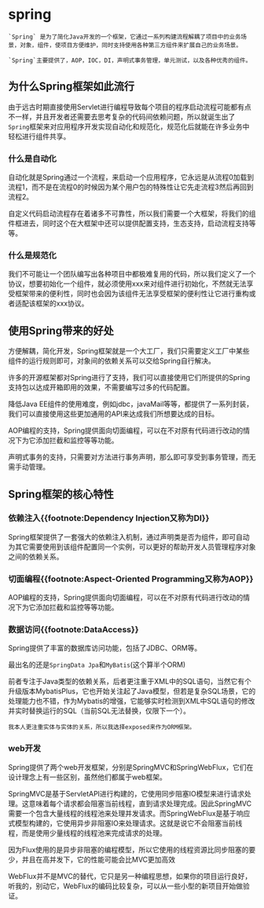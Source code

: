 # spring

```admonish info
`Spring` 是为了简化Java开发的一个框架，它通过一系列构建流程解耦了项目中的业务场景，对象，组件，使项目方便维护，同时支持使用各种第三方组件来扩展自己的业务场景。

`Spring`主要提供了，AOP，IOC，DI，声明式事务管理，单元测试，以及各种优秀的组件。
```

## 为什么Spring框架如此流行

由于远古时期直接使用Servlet进行编程导致每个项目的程序启动流程可能都有点不一样，并且开发者还需要去思考复杂的代码间依赖问题，所以就诞生出了`Spring`框架来对应用程序开发实现自动化和规范化，规范化后就能在许多业务中轻松进行组件共享。

### 什么是自动化

自动化就是Spring通过一个流程，来启动一个应用程序，它永远是从流程0加载到流程1，而不是在流程0的时候因为某个用户包的特殊性让它先走流程3然后再回到流程2。

自定义代码启动流程存在着诸多不可靠性，所以我们需要一个大框架，将我们的组件框进去，同时这个在大框架中还可以提供配置支持，生态支持，启动流程支持等等。

### 什么是规范化

我们不可能让一个团队编写出各种项目中都极难复用的代码，所以我们定义了一个协议，想要初始化一个组件，就必须使用xxx来对组件进行初始化，不然就无法享受框架带来的便利性，同时也会因为该组件无法享受框架的便利性让它进行重构或者适配该框架的xxx协议。

## 使用Spring带来的好处

方便解耦，简化开发，Spring框架就是一个大工厂，我们只需要定义工厂中某些组件的运行规则即可，对象间的依赖关系可以交给Spring自行解决。

许多的开源框架都对Spring进行了支持，我们可以直接使用它们所提供的Spring支持包以达成开箱即用的效果，不需要编写过多的代码配置。

降低Java EE组件的使用难度，例如jdbc，javaMail等等，都提供了一系列封装，我们可以直接使用这些更加通用的API来达成我们所想要达成的目标。

AOP编程的支持，Spring提供面向切面编程，可以在不对原有代码进行改动的情况下为它添加拦截和监控等等功能。

声明式事务的支持，只需要对方法进行事务声明，那么即可享受到事务管理，而无需手动管理。

## Spring框架的核心特性

### 依赖注入{{footnote:Dependency Injection又称为DI}}

Spring框架提供了一套强大的依赖注入机制，通过声明类是否为组件，即可自动为其它需要使用到该组件配置同一个实例，可以更好的帮助开发人员管理程序对象之间的依赖关系。

### 切面编程{{footnote:Aspect-Oriented Programming又称为AOP}}

AOP编程的支持，Spring提供面向切面编程，可以在不对原有代码进行改动的情况下为它添加拦截和监控等等功能。

### 数据访问{{footnote:DataAccess}}

Spring提供了丰富的数据库访问功能，包括了JDBC、ORM等。

最出名的还是`SpringData Jpa`和`MyBatis`(这个算半个ORM)

前者专注于Java类型的依赖关系，后者更注重于XML中的SQL语句，当然它有个升级版本MybatisPlus，它也开始关注起了Java模型，但若是复杂SQL场景，它的处理能力也不错，作为Mybatis的增强，它能够实时检测到XML中SQL语句的修改并实时替换运行的SQL（当前SQL无法替换，仅限下一个）。

```admonish info title="悄悄话" collapsible=true
我本人更注重实体与实体的关系，所以我选择exposed来作为ORM框架。
```

### web开发

Spring提供了两个web开发框架，分别是SpringMVC和SpringWebFlux，它们在设计理念上有一些区别，虽然他们都属于web框架。

SpringMVC是基于ServletAPI进行构建的，它使用同步阻塞IO模型来进行请求处理。这意味着每个请求都会阻塞当前线程，直到请求处理完成。因此SpringMVC需要一个包含大量线程的线程池来处理并发请求。而SpringWebFlux是基于响应式模型构建的，它使用异步非阻塞IO来处理请求。这就是说它不会阻塞当前线程，而是使用少量线程的线程池来完成请求的处理。

因为Flux使用的是异步非阻塞的编程模型，所以它使用的线程资源比同步阻塞的要少，并且在高并发下，它的性能可能会比MVC更加高效

WebFlux并不是MVC的替代，它只是另一种编程思想，如果你的项目运行良好，听我的，别动它，WebFlux的编码比较复杂，可以从一些小型的新项目开始做验证。
